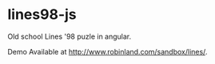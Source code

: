 lines98-js
==========

Old school Lines '98 puzle in angular.

Demo Available at http://www.robinland.com/sandbox/lines/.
